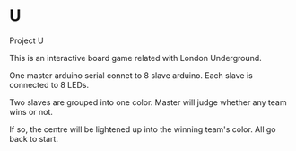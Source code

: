 # U
Project U

This is an interactive board game related with London Underground.

One master arduino serial connet to 8 slave arduino. Each slave is connected to 8 LEDs.

Two slaves are grouped into one color. Master will judge whether any team wins or not.

If so, the centre will be lightened up into the winning team's color. All go back to start.
